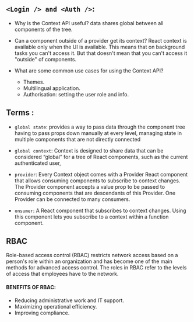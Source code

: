 ## `<Login /> and <Auth />`:
- Why is the Context API useful?
  data shares global between all components of the tree.
- Can a component outside of a provider get its context?
React context is available only when the UI is available. This means that on background tasks you can't access it. But that doesn't mean that you can't access it "outside" of components.

- What are some common use cases for using the Context API?
  - Themes.
  - Multilingual application.
  - Authorisation: setting the user role and info.

## Terms :
- `global state`: provides a way to pass data through the component tree having to pass props down manually at every level, managing state in multiple components that are not directly connected

- `global context`: Context is designed to share data that can be considered “global” for a tree of React components, such as the current authenticated user,

- `provider`: Every Context object comes with a Provider React component that allows consuming components to subscribe to context changes. The Provider component accepts a value prop to be passed to consuming components that are descendants of this Provider. One Provider can be connected to many consumers.

- `onsumer`: A React component that subscribes to context changes. Using this component lets you subscribe to a context within a function component.

## RBAC
Role-based access control (RBAC) restricts network access based on a person's role within an organization and has become one of the main methods for advanced access control. The roles in RBAC refer to the levels of access that employees have to the network.

#### BENEFITS OF RBAC:
- Reducing administrative work and IT support.
- Maximizing operational efficiency.
- Improving compliance.